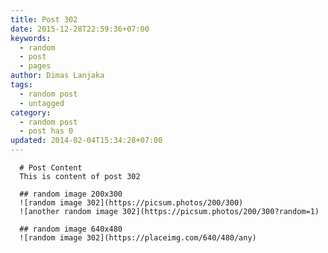 ```yaml
---
title: Post 302
date: 2015-12-28T22:59:36+07:00
keywords:
  - random
  - post
  - pages
author: Dimas Lanjaka
tags:
  - random post
  - untagged
category:
  - random post
  - post has 0
updated: 2014-02-04T15:34:28+07:00
---
```


      # Post Content
      This is content of post 302

      ## random image 200x300
      ![random image 302](https://picsum.photos/200/300)
      ![another random image 302](https://picsum.photos/200/300?random=1)

      ## random image 640x480
      ![random image 302](https://placeimg.com/640/480/any)
      
